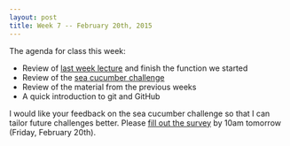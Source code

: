 ```yaml
---
layout: post
title: Week 7 -- February 20th, 2015
---
```


The agenda for class this week:

- Review of [last week lecture](/05-flow-and-functions/) and finish the function
  we started
- Review of the [sea cucumber challenge](/challenges/#sea-cucumber)
- Review of the material from the previous weeks
- A quick introduction to git and GitHub

I would like your feedback on the sea cucumber challenge so that I can tailor
future challenges better. Please
[fill out the survey](https://docs.google.com/forms/d/1AWMBA7RKRqxg_tTn--GS8PsN7i3DvG9cDjj-yiRcSlE/viewform?usp=send_form)
by 10am tomorrow (Friday, February 20th).
